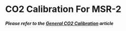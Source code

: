 # CO2 Calibration For MSR-2

##### Please refer to the [General CO2 Calibration](https://wiki.apolloautomation.com/products/general/calibrating-and-updating/co2-calibration/) article